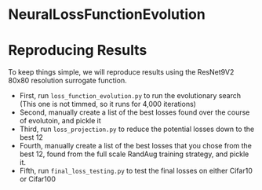 # NeuralLossFunctionEvolution

# Reproducing Results

To keep things simple, we will reproduce results using the ResNet9V2 80x80 resolution surrogate function.

- First, run ``loss_function_evolution.py`` to run the evolutionary search (This one is not timmed, so it runs for 4,000 iterations)
- Second, manually create a list of the best losses found over the course of evolutoin, and pickle it
- Third, run `loss_projection.py` to reduce the potential losses down to the best 12
- Fourth, manually create a list of the best losses that you chose from the best 12, found from the full scale RandAug training strategy, and pickle it.
- Fifth, run `final_loss_testing.py` to test the final losses on either Cifar10 or Cifar100
